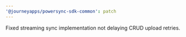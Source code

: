 ```yaml
---
'@journeyapps/powersync-sdk-common': patch
---
```


Fixed streaming sync implementation not delaying CRUD upload retries.
